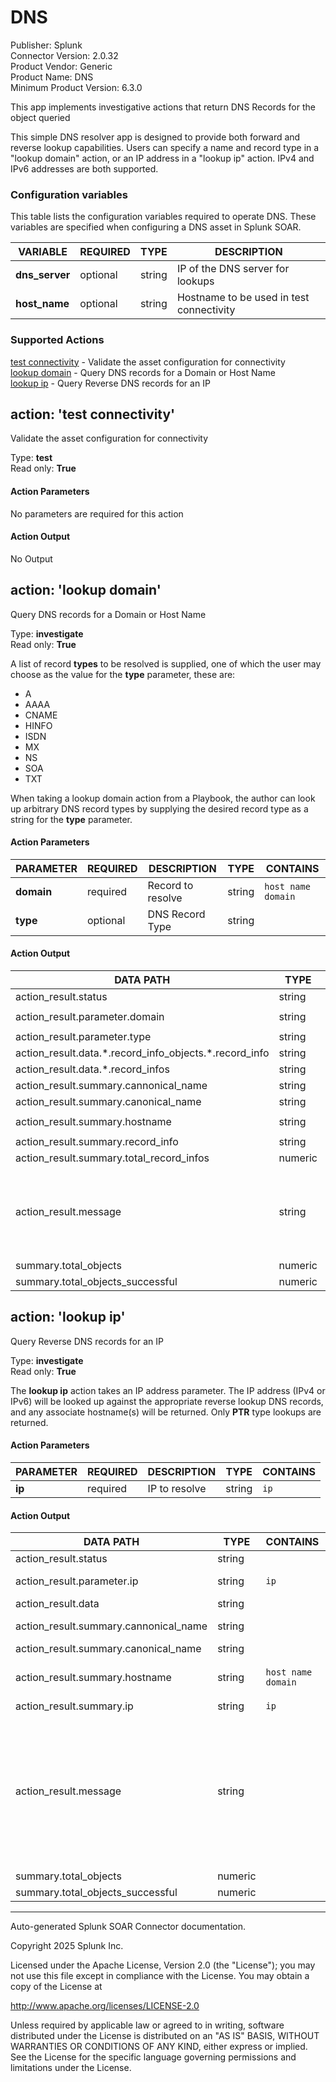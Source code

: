 # DNS

Publisher: Splunk <br>
Connector Version: 2.0.32 <br>
Product Vendor: Generic <br>
Product Name: DNS <br>
Minimum Product Version: 6.3.0

This app implements investigative actions that return DNS Records for the object queried

This simple DNS resolver app is designed to provide both forward and reverse lookup capabilities.
Users can specify a name and record type in a "lookup domain" action, or an IP address in a "lookup
ip" action. IPv4 and IPv6 addresses are both supported.

### Configuration variables

This table lists the configuration variables required to operate DNS. These variables are specified when configuring a DNS asset in Splunk SOAR.

VARIABLE | REQUIRED | TYPE | DESCRIPTION
-------- | -------- | ---- | -----------
**dns_server** | optional | string | IP of the DNS server for lookups |
**host_name** | optional | string | Hostname to be used in test connectivity |

### Supported Actions

[test connectivity](#action-test-connectivity) - Validate the asset configuration for connectivity <br>
[lookup domain](#action-lookup-domain) - Query DNS records for a Domain or Host Name <br>
[lookup ip](#action-lookup-ip) - Query Reverse DNS records for an IP

## action: 'test connectivity'

Validate the asset configuration for connectivity

Type: **test** <br>
Read only: **True**

#### Action Parameters

No parameters are required for this action

#### Action Output

No Output

## action: 'lookup domain'

Query DNS records for a Domain or Host Name

Type: **investigate** <br>
Read only: **True**

A list of record <b>types</b> to be resolved is supplied, one of which the user may choose as the value for the <b>type</b> parameter, these are:<br><ul><li>A</li><li>AAAA</li><li>CNAME</li><li>HINFO</li><li>ISDN</li><li>MX</li><li>NS</li><li>SOA</li><li>TXT</li></ul>When taking a lookup domain action from a Playbook, the author can look up arbitrary DNS record types by supplying the desired record type as a string for the <b>type</b> parameter.

#### Action Parameters

PARAMETER | REQUIRED | DESCRIPTION | TYPE | CONTAINS
--------- | -------- | ----------- | ---- | --------
**domain** | required | Record to resolve | string | `host name` `domain` |
**type** | optional | DNS Record Type | string | |

#### Action Output

DATA PATH | TYPE | CONTAINS | EXAMPLE VALUES
--------- | ---- | -------- | --------------
action_result.status | string | | success failed |
action_result.parameter.domain | string | `host name` `domain` | test.com |
action_result.parameter.type | string | | |
action_result.data.\*.record_info_objects.\*.record_info | string | `ip` | 122.122.122.122 |
action_result.data.\*.record_infos | string | `ip` | 122.122.122.122 |
action_result.summary.cannonical_name | string | | phantomtest.com. test.com. |
action_result.summary.canonical_name | string | | |
action_result.summary.hostname | string | `host name` `domain` | ffobaaar.com |
action_result.summary.record_info | string | `ip` | 122.122.122.122 |
action_result.summary.total_record_infos | numeric | | 1 6 |
action_result.message | string | | None of DNS query names exist: ['ffobaaar.com.', 'ffobaaar.com.localdomain.'] Record info: 54.239.25.192, Total record infos: 6, Cannonical name: amazon.com. |
summary.total_objects | numeric | | 1 |
summary.total_objects_successful | numeric | | 1 |

## action: 'lookup ip'

Query Reverse DNS records for an IP

Type: **investigate** <br>
Read only: **True**

The <b>lookup ip</b> action takes an IP address parameter. The IP address (IPv4 or IPv6) will be looked up against the appropriate reverse lookup DNS records, and any associate hostname(s) will be returned. Only <b>PTR</b> type lookups are returned.

#### Action Parameters

PARAMETER | REQUIRED | DESCRIPTION | TYPE | CONTAINS
--------- | -------- | ----------- | ---- | --------
**ip** | required | IP to resolve | string | `ip` |

#### Action Output

DATA PATH | TYPE | CONTAINS | EXAMPLE VALUES
--------- | ---- | -------- | --------------
action_result.status | string | | success failed |
action_result.parameter.ip | string | `ip` | 122.122.122.122 123.123.123.123 |
action_result.data | string | | |
action_result.summary.cannonical_name | string | | 122.122.122.122.in-addr.arpa. |
action_result.summary.canonical_name | string | | |
action_result.summary.hostname | string | `host name` `domain` | ec2-52-91-186-198.compute-1.test.com. |
action_result.summary.ip | string | `ip` | 122.122.122.122 |
action_result.message | string | | Ip: 122.122.122.122 Hostname: ec2-52-91-186-198.compute-1.test.com. Cannonical name: 122.122.122.122.in-addr.arpa. The DNS query name does not exist: 123.123.123.123.in-addr.arpa. |
summary.total_objects | numeric | | 1 |
summary.total_objects_successful | numeric | | 1 |

______________________________________________________________________

Auto-generated Splunk SOAR Connector documentation.

Copyright 2025 Splunk Inc.

Licensed under the Apache License, Version 2.0 (the "License");
you may not use this file except in compliance with the License.
You may obtain a copy of the License at

http://www.apache.org/licenses/LICENSE-2.0

Unless required by applicable law or agreed to in writing,
software distributed under the License is distributed on an "AS IS" BASIS,
WITHOUT WARRANTIES OR CONDITIONS OF ANY KIND, either express or implied.
See the License for the specific language governing permissions and limitations under the License.
